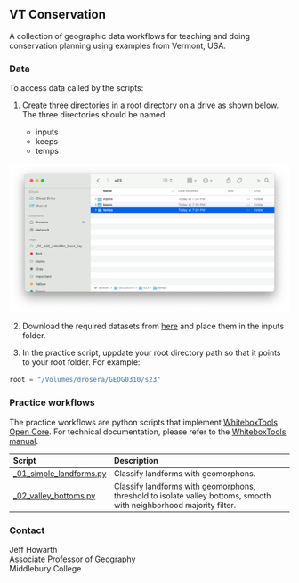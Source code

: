 ## VT Conservation    

A collection of geographic data workflows for teaching and doing conservation planning using examples from Vermont, USA.   

### Data 

To access data called by the scripts:

1. Create three directories in a root directory on a drive as shown below. The three directories should be named:

    * inputs
    * keeps
    * temps

![directory](assets/directory.png) 

2. Download the required datasets from [here][data] and place them in the inputs folder.

3. In the practice script, uppdate your root directory path so that it points to your root folder. For example:  

```python
root = "/Volumes/drosera/GEOG0310/s23"
```

### Practice workflows

The practice workflows are python scripts that implement [WhiteboxTools Open Core][wb1]. For technical documentation, please refer to the [WhiteboxTools manual][wb2].

| Script    | Description   |
| :--       | :---          |
| [_01_simple_landforms.py][01] | Classify landforms with geomorphons. | 
| [_02_valley_bottoms.py][02]   | Classify landforms with geomorphons, threshold to isolate valley bottoms, smooth with neighborhood majority filter. | 

### Contact 

Jeff Howarth  
Associate Professor of Geography  
Middlebury College  


[data]: https://drive.google.com/drive/folders/1H_9ShSYgT1qYIMOfpEarzISFqd3OnGSu?usp=sharing

[wb1]: https://www.whiteboxgeo.com/geospatial-software/

[wb2]: https://www.whiteboxgeo.com/manual/wbt_book/available_tools/index.html

[01]: practice/_01_simple_landforms.py 
[02]: practice/_02_valley_bottoms.py


